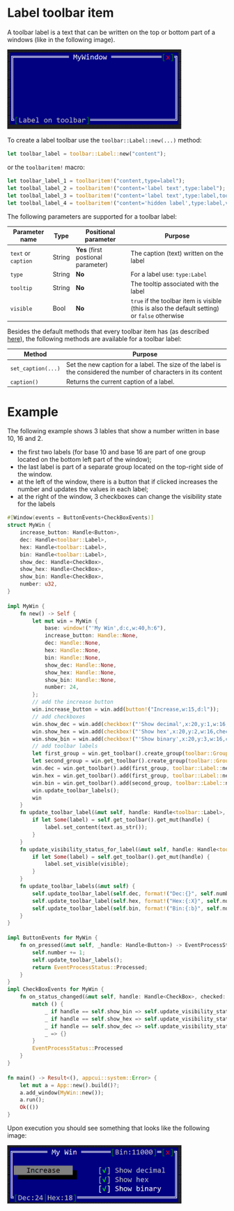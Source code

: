 # Label toolbar item

A toolbar label is a text that can be written on the top or bottom part of a windows (like in the following image).

<img src="img/label.png" width=400/>

To create a label toolbar use the `toolbar::Label::new(...)` method:

```rust
let toolbar_label = toolbar::Label::new("content");
```

or the `toolbaritem!` macro:

```rust
let toolbar_label_1 = toolbaritem!("content,type=label");
let toolbal_label_2 = toolbaritem!("content='label text',type:label");
let toolbal_label_3 = toolbaritem!("content='label text',type:label,tooltip:'a tooltip'");
let toolbal_label_4 = toolbaritem!("content='hidden label',type:label,visible:false");
```

The following parameters are supported for a toolbar label:

| Parameter name      | Type   | Positional parameter                | Purpose                                                                                       |
| ------------------- | ------ | ----------------------------------- | --------------------------------------------------------------------------------------------- |
| `text` or `caption` | String | **Yes** (first postional parameter) | The caption (text) written on the label                                                       |
| `type`              | String | **No**                              | For a label use: `type:Label`                                                                 |
| `tooltip`           | String | **No**                              | The tooltip associated with the label                                                         |
| `visible`           | Bool   | **No**                              | `true` if the toolbar item is visible (this is also the default setting) or `false` otherwise |

Besides the default methods that every toolbar item has (as described [here](../toolbar.md#common-methods)), the following methods are available for a toolbar label:

| Method             | Purpose                                                                                                          |
| ------------------ | ---------------------------------------------------------------------------------------------------------------- |
| `set_caption(...)` | Set the new caption for a label. The size of the label is the considered the number of characters in its content |
| `caption()`        | Returns the current caption of a label.                                                                          |

# Example

The following example shows 3 lables that show a number written in base 10, 16 and 2. 
* the first two labels (for base 10 and base 16 are part of one group located on the bottom left part of the window); 
* the last label is part of a separate group located on the top-right side of the window. 
* at the left of the window, there is a button that if clicked increases the number and updates the values in each label;
* at the right of the window, 3 checkboxes can change the visibility state for the labels

```rust
#[Window(events = ButtonEvents+CheckBoxEvents)]
struct MyWin {
    increase_button: Handle<Button>,
    dec: Handle<toolbar::Label>,
    hex: Handle<toolbar::Label>,
    bin: Handle<toolbar::Label>,
    show_dec: Handle<CheckBox>,
    show_hex: Handle<CheckBox>,
    show_bin: Handle<CheckBox>,
    number: u32,
}

impl MyWin {
    fn new() -> Self {
        let mut win = MyWin {
            base: window!("'My Win',d:c,w:40,h:6"),
            increase_button: Handle::None,
            dec: Handle::None,
            hex: Handle::None,
            bin: Handle::None,
            show_dec: Handle::None,
            show_hex: Handle::None,
            show_bin: Handle::None,
            number: 24,
        };
        // add the increase button
        win.increase_button = win.add(button!("Increase,w:15,d:l"));
        // add checkboxes
        win.show_dec = win.add(checkbox!("'Show decimal',x:20,y:1,w:16,checked:true"));
        win.show_hex = win.add(checkbox!("'Show hex',x:20,y:2,w:16,checked:true"));
        win.show_bin = win.add(checkbox!("'Show binary',x:20,y:3,w:16,checked:true"));
        // add toolbar labels
        let first_group = win.get_toolbar().create_group(toolbar::GroupPosition::BottomLeft);
        let second_group = win.get_toolbar().create_group(toolbar::GroupPosition::TopRight);
        win.dec = win.get_toolbar().add(first_group, toolbar::Label::new(""));
        win.hex = win.get_toolbar().add(first_group, toolbar::Label::new(""));
        win.bin = win.get_toolbar().add(second_group, toolbar::Label::new(""));
        win.update_toolbar_labels();
        win
    }
    fn update_toolbar_label(&mut self, handle: Handle<toolbar::Label>, text: String) {
        if let Some(label) = self.get_toolbar().get_mut(handle) {
            label.set_content(text.as_str());
        }
    }
    fn update_visibility_status_for_label(&mut self, handle: Handle<toolbar::Label>, visible: bool) {
        if let Some(label) = self.get_toolbar().get_mut(handle) {
            label.set_visible(visible);
        }        
    }
    fn update_toolbar_labels(&mut self) {
        self.update_toolbar_label(self.dec, format!("Dec:{}", self.number));
        self.update_toolbar_label(self.hex, format!("Hex:{:X}", self.number));
        self.update_toolbar_label(self.bin, format!("Bin:{:b}", self.number));
    }
}

impl ButtonEvents for MyWin {
    fn on_pressed(&mut self, _handle: Handle<Button>) -> EventProcessStatus {
        self.number += 1;
        self.update_toolbar_labels();
        return EventProcessStatus::Processed;
    }
}
impl CheckBoxEvents for MyWin {
    fn on_status_changed(&mut self, handle: Handle<CheckBox>, checked: bool) -> EventProcessStatus {
        match () {
            _ if handle == self.show_bin => self.update_visibility_status_for_label(self.bin, checked),
            _ if handle == self.show_hex => self.update_visibility_status_for_label(self.hex, checked),
            _ if handle == self.show_dec => self.update_visibility_status_for_label(self.dec, checked),
            _ => {}
        }
        EventProcessStatus::Processed
    }
}

fn main() -> Result<(), appcui::system::Error> {
    let mut a = App::new().build()?;
    a.add_window(MyWin::new());
    a.run();
    Ok(())
}
```

Upon execution you should see something that looks like the following image:

<img src="img/label_example.png" width=400/>